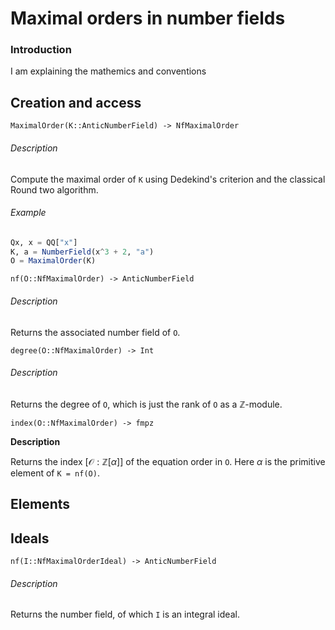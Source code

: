 <!-- Generated by Docile.jl -->

# Maximal orders in number fields

### Introduction

I am explaining the mathemics and conventions

## Creation and access

<a name="Hecke.MaximalOrder"></a>

```
MaximalOrder(K::AnticNumberField) -> NfMaximalOrder
```

###### Description

Compute the maximal order of `K` using Dedekind's criterion and the classical Round two algorithm.

###### Example

```jl
Qx, x = QQ["x"]
K, a = NumberField(x^3 + 2, "a")
O = MaximalOrder(K)
```

<a name="nf(O::Hecke.NfMaximalOrder) at /home/thofmann/.julia/v0.4/Hecke/src/NfMaximalOrder/NfMaximalOrder.jl:44"></a>

```
nf(O::NfMaximalOrder) -> AnticNumberField
```

###### Description

Returns the associated number field of `O`.

<a name="degree(O::Hecke.NfMaximalOrder) at /home/thofmann/.julia/v0.4/Hecke/src/NfMaximalOrder/NfMaximalOrder.jl:53"></a>

```
degree(O::NfMaximalOrder) -> Int
```

###### Description

Returns the degree of `O`, which is just the rank of `O` as a $\mathbb{Z}$-module.

<a name="index(O::Hecke.NfMaximalOrder) at /home/thofmann/.julia/v0.4/Hecke/src/NfMaximalOrder/NfMaximalOrder.jl:116"></a>

```
index(O::NfMaximalOrder) -> fmpz
```

**Description**

Returns the index $[ \mathcal{O} : \mathbb{Z}[\alpha]]$ of the equation order in `O`. Here $\alpha$ is the primitive element of `K = nf(O)`.

## Elements

## Ideals

<a name="nf(x::Hecke.NfMaximalOrderIdeal) at /home/thofmann/.julia/v0.4/Hecke/src/NfMaximalOrder/Ideal.jl:130"></a>

```
nf(I::NfMaximalOrderIdeal) -> AnticNumberField
```

###### Description

Returns the number field, of which `I` is an integral ideal.
